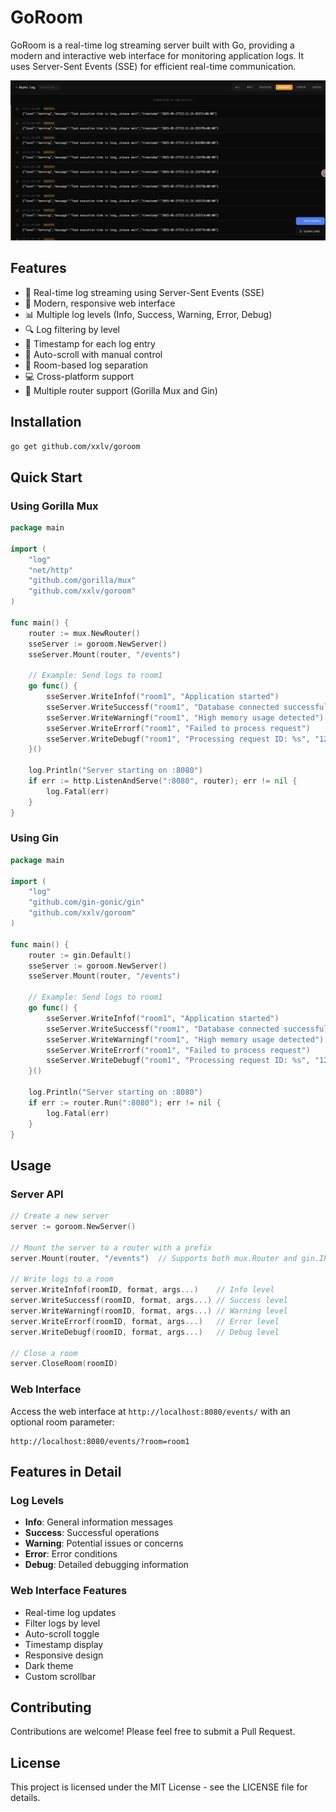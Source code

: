 # GoRoom

GoRoom is a real-time log streaming server built with Go, providing a modern and interactive web interface for monitoring application logs. It uses Server-Sent Events (SSE) for efficient real-time communication.

![Demo](docs/demo.png)

## Features

- 🚀 Real-time log streaming using Server-Sent Events (SSE)
- 🎨 Modern, responsive web interface
- 📊 Multiple log levels (Info, Success, Warning, Error, Debug)
- 🔍 Log filtering by level
- 📝 Timestamp for each log entry
- 🔄 Auto-scroll with manual control
- 🎯 Room-based log separation
- 💻 Cross-platform support
- 🔌 Multiple router support (Gorilla Mux and Gin)

## Installation

```bash
go get github.com/xxlv/goroom
```

## Quick Start

### Using Gorilla Mux

```go
package main

import (
    "log"
    "net/http"
    "github.com/gorilla/mux"
    "github.com/xxlv/goroom"
)

func main() {
    router := mux.NewRouter()
    sseServer := goroom.NewServer()
    sseServer.Mount(router, "/events")

    // Example: Send logs to room1
    go func() {
        sseServer.WriteInfof("room1", "Application started")
        sseServer.WriteSuccessf("room1", "Database connected successfully")
        sseServer.WriteWarningf("room1", "High memory usage detected")
        sseServer.WriteErrorf("room1", "Failed to process request")
        sseServer.WriteDebugf("room1", "Processing request ID: %s", "12345")
    }()

    log.Println("Server starting on :8080")
    if err := http.ListenAndServe(":8080", router); err != nil {
        log.Fatal(err)
    }
}
```

### Using Gin

```go
package main

import (
    "log"
    "github.com/gin-gonic/gin"
    "github.com/xxlv/goroom"
)

func main() {
    router := gin.Default()
    sseServer := goroom.NewServer()
    sseServer.Mount(router, "/events")

    // Example: Send logs to room1
    go func() {
        sseServer.WriteInfof("room1", "Application started")
        sseServer.WriteSuccessf("room1", "Database connected successfully")
        sseServer.WriteWarningf("room1", "High memory usage detected")
        sseServer.WriteErrorf("room1", "Failed to process request")
        sseServer.WriteDebugf("room1", "Processing request ID: %s", "12345")
    }()

    log.Println("Server starting on :8080")
    if err := router.Run(":8080"); err != nil {
        log.Fatal(err)
    }
}
```

## Usage

### Server API

```go
// Create a new server
server := goroom.NewServer()

// Mount the server to a router with a prefix
server.Mount(router, "/events")  // Supports both mux.Router and gin.IRouter

// Write logs to a room
server.WriteInfof(roomID, format, args...)    // Info level
server.WriteSuccessf(roomID, format, args...) // Success level
server.WriteWarningf(roomID, format, args...) // Warning level
server.WriteErrorf(roomID, format, args...)   // Error level
server.WriteDebugf(roomID, format, args...)   // Debug level

// Close a room
server.CloseRoom(roomID)
```

### Web Interface

Access the web interface at `http://localhost:8080/events/` with an optional room parameter:

```
http://localhost:8080/events/?room=room1
```

## Features in Detail

### Log Levels

- **Info**: General information messages
- **Success**: Successful operations
- **Warning**: Potential issues or concerns
- **Error**: Error conditions
- **Debug**: Detailed debugging information

### Web Interface Features

- Real-time log updates
- Filter logs by level
- Auto-scroll toggle
- Timestamp display
- Responsive design
- Dark theme
- Custom scrollbar

## Contributing

Contributions are welcome! Please feel free to submit a Pull Request.

## License

This project is licensed under the MIT License - see the LICENSE file for details.
